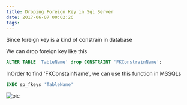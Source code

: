 ```yaml
---
title: Droping Foreign Key in Sql Server
date: 2017-06-07 00:02:26
tags:
---
```


Since foreign key is a kind of constrain in database

We can drop foreign key like this  

```sql
ALTER TABLE 'TableName' drop CONSTRAINT 'FKConstrainName';
```

InOrder to find 'FKConstainName', we can use this function in MSSQLs 

```sql
EXEC sp_fkeys 'TableName'
```
![pic](avatar.jpg)
